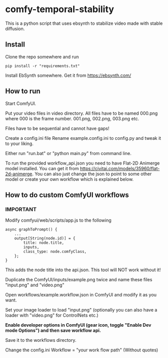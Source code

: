 # comfy-temporal-stability

This is a python script that uses ebsynth to stabilize video made with stable diffusion.

## Install

Clone the repo somewhere and run 

```pip install -r "requirements.txt"```

Install EbSynth somewhere. Get it from https://ebsynth.com/

## How to run

Start ComfyUI.

Put your video files in video directory. All files have to be named 000.png where 000 is the frame number. 001.png, 002.png, 003.png etc.

Files have to be sequential and cannot have gaps!

Create a config.ini file 
Rename example.config.ini to config.py and tweak it to your liking.

Either run "run.bat" or "python main.py" from command line.

To run the provided workflow_api.json you need to have Flat-2D Animerge model installed. You can get it from https://civitai.com/models/35960/flat-2d-animerge. You can also just change the json to point to some other model or create your own workflow which is explained below.

## How to do custom ComfyUI workflows

### IMPORTANT

Modify comfyui/web/scripts/app.js to the following

```
async graphToPrompt() {
    ...
    output[String(node.id)] = {
        title: node.title,
        inputs,
        class_type: node.comfyClass,
    };
}
```

This adds the node title into the api.json. This tool will NOT work without it!

Duplicate the ComfyUI/inputs/example.png twice and name these files "input.png" and "video.png"

Open workflows/example.workflow.json in ComfyUI and modify it as you want.

Set your image loader to load "input.png" (optionally you can also have a loader with "video.png" for ControlNets etc.)

**Enable developer options in ComfyUI (gear icon, toggle "Enable Dev mode Options") and then save workflow api.**

Save it to the workflows directory.

Change the config.ini Workflow = "your work flow path" (Without quotes)